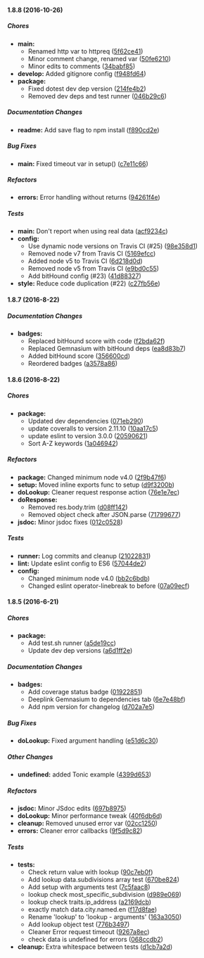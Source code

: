 #### 1.8.8 (2016-10-26)

##### Chores

* **main:**
  * Renamed http var to httpreq ([5f62ce41](https://github.com/fvdm/nodejs-geoip2ws/commit/5f62ce41d0732b11090091d270f4ff2436907aa4))
  * Minor comment change, renamed var ([50fe6210](https://github.com/fvdm/nodejs-geoip2ws/commit/50fe62109e1a2db0b5bc62c8358a38b58186b24b))
  * Minor edits to comments ([34babf85](https://github.com/fvdm/nodejs-geoip2ws/commit/34babf85f9d34b8e8f0a8950f2540752957f5283))
* **develop:** Added gitignore config ([f948fd64](https://github.com/fvdm/nodejs-geoip2ws/commit/f948fd64cc6f1df1a5526979ea17f4c38046ba6e))
* **package:**
  * Fixed dotest dev dep version ([214fe4b2](https://github.com/fvdm/nodejs-geoip2ws/commit/214fe4b2b8a50022bdd44e8402d01dfd7b6139dd))
  * Removed dev deps and test runner ([046b29c6](https://github.com/fvdm/nodejs-geoip2ws/commit/046b29c69859960d340736a7fb0eca3409ca29b2))

##### Documentation Changes

* **readme:** Add save flag to npm install ([f890cd2e](https://github.com/fvdm/nodejs-geoip2ws/commit/f890cd2e6afccb6a557a31a378ab527728e017ec))

##### Bug Fixes

* **main:** Fixed timeout var in setup() ([c7e11c66](https://github.com/fvdm/nodejs-geoip2ws/commit/c7e11c66d3a96ab6fac4d09e55c230c6694ffcca))

##### Refactors

* **errors:** Error handling without returns ([94261f4e](https://github.com/fvdm/nodejs-geoip2ws/commit/94261f4efcb959d6fb8f9cbda560e084c4e725f9))

##### Tests

* **main:** Don't report when using real data ([acf9234c](https://github.com/fvdm/nodejs-geoip2ws/commit/acf9234cfd96a4720a27f2e6dc6130c58b435167))
* **config:**
  * Use dynamic node versions on Travis CI (#25) ([98e358d1](https://github.com/fvdm/nodejs-geoip2ws/commit/98e358d143df53c02e9dbddcbd0319e775e379bb))
  * Removed node v7 from Travis CI ([5169efcc](https://github.com/fvdm/nodejs-geoip2ws/commit/5169efcc3a4405a6b6512fde49583b93867786e0))
  * Added node v5 to Travis CI ([6d218d0d](https://github.com/fvdm/nodejs-geoip2ws/commit/6d218d0d2e916b2171e9be66fbdcab21e3b3bffe))
  * Removed node v5 from Travis CI ([e9bd0c55](https://github.com/fvdm/nodejs-geoip2ws/commit/e9bd0c55975b8bd5e84fe0727bb1f2909f91570f))
  * Add bitHound config (#23) ([41d88327](https://github.com/fvdm/nodejs-geoip2ws/commit/41d883273675b9305f272f53b17e607fc486ba0c))
* **style:** Reduce code duplication (#22) ([c27fb56e](https://github.com/fvdm/nodejs-geoip2ws/commit/c27fb56ef1ddc422974273f9dc2b6c15a98bad13))

#### 1.8.7 (2016-8-22)

##### Documentation Changes

* **badges:**
  * Replaced bitHound score with code ([f2bda62f](https://github.com/fvdm/nodejs-geoip2ws/commit/f2bda62f09a70b366b198f7165e18c2f025c99c3))
  * Replaced Gemnasium with bitHound deps ([ea8d83b7](https://github.com/fvdm/nodejs-geoip2ws/commit/ea8d83b7998055356ce80609bf55c09d87e7fc82))
  * Added bitHound score ([356600cd](https://github.com/fvdm/nodejs-geoip2ws/commit/356600cd9c4363b36201aa7685ec15c988edccc1))
  * Reordered badges ([a3578a86](https://github.com/fvdm/nodejs-geoip2ws/commit/a3578a86b0df96c4b10bd23387a1bd59588100af))

#### 1.8.6 (2016-8-22)

##### Chores

* **package:**
  * Updated dev dependencies ([071eb290](https://github.com/fvdm/nodejs-geoip2ws/commit/071eb290033b19c1f3f3b7f8f0c658dd8bbb0423))
  * update coveralls to version 2.11.10 ([10aa17c5](https://github.com/fvdm/nodejs-geoip2ws/commit/10aa17c5d109fe87dd8a84bc9852f6f917e61e27))
  * update eslint to version 3.0.0 ([20590621](https://github.com/fvdm/nodejs-geoip2ws/commit/20590621c675912dc6adcdc3a59c2798019c951b))
  * Sort A-Z keywords ([1a046942](https://github.com/fvdm/nodejs-geoip2ws/commit/1a0469423ad20e3218820a0b584d92f5112e166b))

##### Refactors

* **package:** Changed minimum node v4.0 ([2f9b47f6](https://github.com/fvdm/nodejs-geoip2ws/commit/2f9b47f6457d3fb39603f725654d8e9853d5dd13))
* **setup:** Moved inline exports func to setup ([d9f3200b](https://github.com/fvdm/nodejs-geoip2ws/commit/d9f3200bc2dffa94d40fa5e2128ed9f754f3ff1c))
* **doLookup:** Cleaner request response action ([76e1e7ec](https://github.com/fvdm/nodejs-geoip2ws/commit/76e1e7ec7efaba01174efaa330d4da8e935bc48c))
* **doResponse:**
  * Removed res.body.trim ([d08ff142](https://github.com/fvdm/nodejs-geoip2ws/commit/d08ff14282dff4a5e6f16edde93e53c7194c1649))
  * Removed object check after JSON.parse ([71799677](https://github.com/fvdm/nodejs-geoip2ws/commit/717996771d7f61afd94c064a30881a539942ba20))
* **jsdoc:** Minor jsdoc fixes ([012c0528](https://github.com/fvdm/nodejs-geoip2ws/commit/012c052833fc3949a86c713e78c26623ac188a2f))

##### Tests

* **runner:** Log commits and cleanup ([21022831](https://github.com/fvdm/nodejs-geoip2ws/commit/21022831d01072d4fb8a4616304a20b53b2d588a))
* **lint:** Update eslint config to ES6 ([57044de2](https://github.com/fvdm/nodejs-geoip2ws/commit/57044de2761d0c06be9bfcaeaac6fbb56d3e4745))
* **config:**
  * Changed minimum node v4.0 ([bb2c6bdb](https://github.com/fvdm/nodejs-geoip2ws/commit/bb2c6bdb7bae067a8b2c03ed7cf39fb563f78b65))
  * Changed eslint operator-linebreak to before ([07a09ecf](https://github.com/fvdm/nodejs-geoip2ws/commit/07a09ecf6e769d36f2344350e93682f9213080d6))

#### 1.8.5 (2016-6-21)

##### Chores

* **package:**
  * Add test.sh runner ([a5de19cc](https://github.com/fvdm/nodejs-geoip2ws/commit/a5de19cc052d15fd79b48b38ef08f23b92d92c59))
  * Update dev dep versions ([a6d1ff2e](https://github.com/fvdm/nodejs-geoip2ws/commit/a6d1ff2e0a3cd280b0948ba06699ff6e0ef3d8d3))

##### Documentation Changes

* **badges:**
  * Add coverage status badge ([01922851](https://github.com/fvdm/nodejs-geoip2ws/commit/01922851fdb7b7f2fbd748a03f7d82a59f8c906d))
  * Deeplink Gemnasium to dependencies tab ([6e7e48bf](https://github.com/fvdm/nodejs-geoip2ws/commit/6e7e48bfb3ed102cc3b4e1ada5b71ff30f02a343))
  * Add npm version for changelog ([d702a7e5](https://github.com/fvdm/nodejs-geoip2ws/commit/d702a7e53fb7addd11b9893a0fa68c3f8696e362))

##### Bug Fixes

* **doLookup:** Fixed argument handling ([e51d6c30](https://github.com/fvdm/nodejs-geoip2ws/commit/e51d6c30ad48d5e31f4dc17ec4cf8c891bb2902c))

##### Other Changes

* **undefined:** added Tonic example ([4399d653](https://github.com/fvdm/nodejs-geoip2ws/commit/4399d653179f54842d6a909c5fbf03bb1df35351))

##### Refactors

* **jsdoc:** Minor JSdoc edits ([697b8975](https://github.com/fvdm/nodejs-geoip2ws/commit/697b8975b9753156bc0841730c4ce43d5cd34acd))
* **doLookup:** Minor performance tweak ([40f6db6d](https://github.com/fvdm/nodejs-geoip2ws/commit/40f6db6d32bd4c8abfd2efa252e16889bc0503d7))
* **cleanup:** Removed unused error var ([02cc1250](https://github.com/fvdm/nodejs-geoip2ws/commit/02cc1250f38a857c6686a3485abada3d175aa317))
* **errors:** Cleaner error callbacks ([9f5d9c82](https://github.com/fvdm/nodejs-geoip2ws/commit/9f5d9c82b6188e5b28db0c6bd4b53353cd133da9))

##### Tests

* **tests:**
  * Check return value with lookup ([90c7eb0f](https://github.com/fvdm/nodejs-geoip2ws/commit/90c7eb0f6db779599cb06b527f80282430949f07))
  * Add lookup data.subdivisions array test ([670be824](https://github.com/fvdm/nodejs-geoip2ws/commit/670be82459e31aa5e9a5ab6cae07815d6052e7e2))
  * Add setup with arguments test ([7c5faac8](https://github.com/fvdm/nodejs-geoip2ws/commit/7c5faac8bc150dd204bf098d223996366a4ffb77))
  * lookup check most_specific_subdivision ([d989e069](https://github.com/fvdm/nodejs-geoip2ws/commit/d989e069b5260b938b450ec13ece983ed54fcca7))
  * lookup check traits.ip_address ([a2169dcb](https://github.com/fvdm/nodejs-geoip2ws/commit/a2169dcb48ba5434364a517e1a5d0d24b6bac9cd))
  * exactly match data.city.named.en ([f17d8fae](https://github.com/fvdm/nodejs-geoip2ws/commit/f17d8faef17c4df9e9057418ee9764f897d70208))
  * Rename 'lookup' to 'lookup - arguments' ([163a3050](https://github.com/fvdm/nodejs-geoip2ws/commit/163a30503d0fd41f20bdcb1293d47fc55ec9e443))
  * Add lookup object test ([776b3497](https://github.com/fvdm/nodejs-geoip2ws/commit/776b3497ce51532a8c06db9694dd19d9b6fc2fb1))
  * Cleaner Error request timeout ([9267a8ec](https://github.com/fvdm/nodejs-geoip2ws/commit/9267a8ec49077aa746682ad1861e82f09d70b425))
  * check data is undefined for errors ([068ccdb2](https://github.com/fvdm/nodejs-geoip2ws/commit/068ccdb23833f4e387d22590d9a4666bdd86557d))
* **cleanup:** Extra whitespace between tests ([d1cb7a2d](https://github.com/fvdm/nodejs-geoip2ws/commit/d1cb7a2d3ab9be42412afed08380f59587bbda60))

